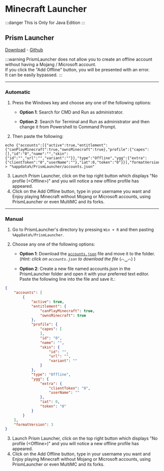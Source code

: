 # Minecraft Launcher

:::danger This is Only for Java Edition
:::

## Prism Launcher

[Download](https://prismlauncher.org/) - [Github](https://github.com/PrismLauncher/PrismLauncher)

:::warning PrismLauncher does not allow you to create an offline account without having a Mojang / Microsoft account. <br> If you click the "Add Offline" button, you will be presented with an error. <br> It can be easily bypassed.
:::
***
### Automatic

1) Press the Windows key and choose any one of the following options:

    *  **Option 1**: Search for CMD and Run as administrator. 

    * **Option 2**: Search for Terminal and Run as administrator and then change it from Powershell to Command Prompt. 
2) Then paste the following:
```shell
echo {"accounts":[{"active":true,"entitlement":{"canPlayMinecraft":true,"ownsMinecraft":true},"profile":{"capes":[],"id":"0","name":"","skin":{"id":"","url":"","variant":""}},"type":"Offline","ygg":{"extra":{"clientToken":"0","userName":""},"iat":0,"token":"0"}}],"formatVersion":3} > "%appdata%/PrismLauncher/accounts.json"
```
3) Launch Prism Launcher, click on the top right button which displays "No profile (\<Offline>)" and you will notice a new offline profile has appeared. 
4) Click on the Add Offline button, type in your username you want and Enjoy playing Minecraft without Mojang or Microsoft accounts, using PrismLauncher or even MultiMC and its forks.

***
### Manual

1) Go to PrismLauncher's directory by pressing `Win + R` and then pasting `%AppData%/PrismLauncher`.
2) Choose any one of the following options:

    * **Option 1**: Download the [`accounts.json`](https://gist.github.com/FMHYHelper/329a2453797b36438ff47f3d7f9a6c9b) file and move it to the folder. (*Hint: click on `accounts.json` to download the file* (⌒‿⌒) ) 

    * **Option 2**: Create a new file named accounts.json in the PrismLauncher folder and open it with your preferred text editor. Paste the following line into the file and save it.: 
```json
{
    "accounts": [
        {
            "active": true,
            "entitlement": {
                "canPlayMinecraft": true,
                "ownsMinecraft": true
            },
            "profile": {
                "capes": [
                ],
                "id": "0",
                "name": "",
                "skin": {
                    "id": "",
                    "url": "",
                    "variant": ""
                }
            },
            "type": "Offline",
            "ygg": {
                "extra": {
                    "clientToken": "0",
                    "userName": ""
                },
                "iat": 0,
                "token": "0"
            }
        }
    ],
    "formatVersion": 3
}
``` 
3) Launch Prism Launcher, click on the top right button which displays "No profile (\<Offline>)" and you will notice a new offline profile has appeared. 
4) Click on the Add Offline button, type in your username you want and Enjoy playing Minecraft without Mojang or Microsoft accounts, using PrismLauncher or even MultiMC and its forks.
